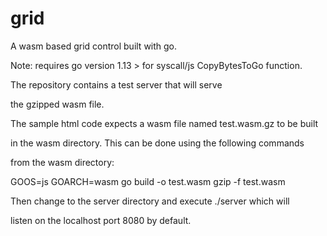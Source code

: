 # grid

A wasm based grid control built with go.

Note: requires go version 1.13 > for syscall/js CopyBytesToGo function.

The repository contains a test server that will serve

the gzipped wasm file.

The sample html code expects a wasm file named test.wasm.gz to be built

in the wasm directory. This can be done using the following commands

from the wasm directory:

GOOS=js GOARCH=wasm go build -o test.wasm
gzip -f test.wasm

Then change to the server directory and execute ./server which will

listen on the localhost port 8080 by default.
